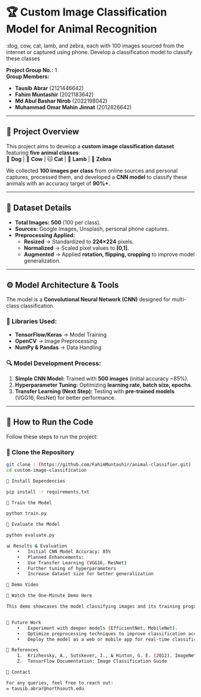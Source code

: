 # 🏆 Custom Image Classification Model for Animal Recognition  
:dog, cow, cat, lamb, and zebra, each with 100 images sourced from the internet or captured using phone. Develop a classification model to classify these classes

**Project Group No.:** 1  
**Group Members:**  
- **Tausib Abrar** (2121446642)  
- **Fahim Muntashir** (2021183642)  
- **Md Abul Bashar Nirob** (2022198042)
- **Muhammad Omar Mahin Jinnat** (2012826642)
---


## 📌 Project Overview  
This project aims to develop a **custom image classification dataset** featuring **five animal classes**:  
🐶 **Dog** | 🐄 **Cow** | 🐱 **Cat** | 🐑 **Lamb** | 🦓 **Zebra**  

We collected **100 images per class** from online sources and personal captures, processed them, and developed a **CNN model** to classify these animals with an accuracy target of **90%+**.

---

## 📂 Dataset Details  
- **Total Images:** **500** (100 per class).  
- **Sources:** Google Images, Unsplash, personal phone captures.  
- **Preprocessing Applied:**  
  - **Resized** → Standardized to **224×224** pixels.  
  - **Normalized** → Scaled pixel values to **[0,1]**.  
  - **Augmented** → Applied **rotation, flipping, cropping** to improve model generalization.  

---

## ⚙️ Model Architecture & Tools  
The model is a **Convolutional Neural Network (CNN)** designed for multi-class classification.  

### **🔧 Libraries Used:**  
- **TensorFlow/Keras** → Model Training  
- **OpenCV** → Image Preprocessing  
- **NumPy & Pandas** → Data Handling  

### **🔍 Model Development Process:**  
1. **Simple CNN Model:** Trained with **500 images** (initial accuracy ~85%).  
2. **Hyperparameter Tuning:** Optimizing **learning rate, batch size, epochs**.  
3. **Transfer Learning (Next Step):** Testing with **pre-trained models** (VGG16, ResNet) for better performance.

---

## 🚀 How to Run the Code  
Follow these steps to run the project:  

### **🔹 Clone the Repository**  
```bash
git clone : (https://github.com/FahimMuntashir/animal-classifier.git)
cd custom-image-classification

🔹 Install Dependencies

pip install -r requirements.txt

🔹 Train the Model

python train.py

🔹 Evaluate the Model

python evaluate.py

📊 Results & Evaluation
	•	Initial CNN Model Accuracy: 85%
	•	Planned Enhancements:
	•	Use Transfer Learning (VGG16, ResNet)
	•	Further tuning of hyperparameters
	•	Increase dataset size for better generalization

🎥 Demo Video

📌 Watch the One-Minute Demo Here 

This demo showcases the model classifying images and its training progress.


📢 Future Work
	•	Experiment with deeper models (EfficientNet, MobileNet).
	•	Optimize preprocessing techniques to improve classification accuracy.
	•	Deploy the model as a web or mobile app for real-time classification.

📖 References
	1.	Krizhevsky, A., Sutskever, I., & Hinton, G. E. (2012). ImageNet Classification with Deep Convolutional Neural Networks.
	2.	TensorFlow Documentation: Image Classification Guide

📩 Contact

For any queries, feel free to reach out:
✉️ tausib.abrar@northsouth.edu
